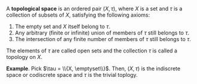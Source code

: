 A **topological space** is an ordered pair $(X, \tau)$, where $X$ is a set and $\tau$ is a collection of subsets of $X$, satisfying the following axioms:

1. The empty set and $X$ itself belong to $\tau$.
2. Any arbitrary (finite or infinite) union of members of $\tau$ still belongs to $\tau$.
3. The intersection of any finite number of members of $\tau$ still belongs to $\tau$.

The elements of $\tau$ are called open sets and the collection $\tau$ is called a topology on $X$.

**Example**. Pick $\tau = \\{X, \emptyset\\}$. Then, $(X, \tau)$ is the indiscrete space or codiscrete space and $\tau$ is the trivial toplogy.